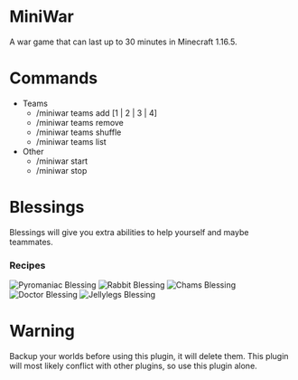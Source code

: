 # MiniWar
A war game that can last up to 30 minutes in Minecraft 1.16.5.

# Commands
- Teams
  - /miniwar teams add <player> [1 | 2 | 3 | 4]
  - /miniwar teams remove <player>
  - /miniwar teams shuffle
  - /miniwar teams list
- Other
  - /miniwar start
  - /miniwar stop

# Blessings
Blessings will give you extra abilities to help yourself and maybe teammates. 
### Recipes
![Pyromaniac Blessing](https://cdn.discordapp.com/attachments/832707026441863189/832832213468315688/oEDqUAe.png)
![Rabbit Blessing](https://cdn.discordapp.com/attachments/832707026441863189/832832230774013972/0I09C38.png)
![Chams Blessing](https://cdn.discordapp.com/attachments/832707026441863189/832832245727100928/MQMK44a.png)
![Doctor Blessing](https://cdn.discordapp.com/attachments/832707026441863189/832832262138626048/AFRCK8F.png)
![Jellylegs Blessing](https://cdn.discordapp.com/attachments/832707026441863189/832832281353781318/ElvZ2Ke.png)

# Warning
Backup your worlds before using this plugin, it will delete them. This plugin will most likely conflict with other plugins, so use this plugin alone.
